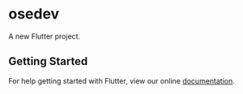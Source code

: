 # osedev

A new Flutter project.

## Getting Started

For help getting started with Flutter, view our online
[documentation](http://flutter.io/).
